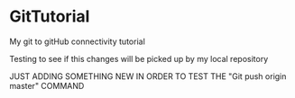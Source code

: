# GitTutorial
My git to gitHub connectivity tutorial

Testing to see if this changes will be picked up by my local repository

JUST ADDING SOMETHING NEW IN ORDER TO TEST THE "Git push origin master" COMMAND
